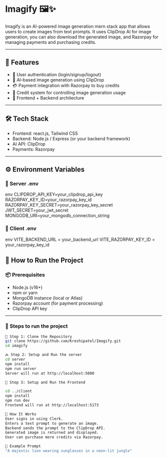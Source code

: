 # Imagify 🖼✨

Imagify is an AI-powered image generation mern stack app that allows users to create images from text prompts. It uses ClipDrop AI for image generation, you can also download the generated image, and Razorpay for managing payments and purchasing credits.

---

## 🌟 Features

- 🔐 User authentication (login/signup/logout)
- 🎨 AI-based image generation using ClipDrop
- 💳 Payment integration with Razorpay to buy credits
- 💼 Credit system for controlling image generation usage
- 🔧 Frontend + Backend architecture

---

## 🛠 Tech Stack

- Frontend: react.js, Tailwind CSS
- Backend: Node.js / Express (or your backend framework)
- AI API: ClipDrop
- Payments: Razorpay

---

## ⚙ Environment Variables

### 🔑 Server .env

env
CLIPDROP_API_KEY=your_clipdrop_api_key
RAZORPAY_KEY_ID=your_razorpay_key_id
RAZORPAY_KEY_SECRET=your_razorpay_key_secret
JWT_SECRET=your_jwt_secret
MONGODB_URI=your_mongodb_connection_string

### 🔑 Client .env

env
VITE_BACKEND_URL = your_backend_url
VITE_RAZORPAY_KEY_ID = your_razorpay_key_id


## 🚀 How to Run the Project

### 📦 Prerequisites

- Node.js (v16+)
- npm or yarn
- MongoDB instance (local or Atlas)
- Razorpay account (for payment processing)
- ClipDrop API key

---

### 🔧 Steps to run the project

```bash
🔧 Step 1: Clone the Repository
git clone https://github.com/Kreshipatel/Imagify.git
cd imagify

🔙 Step 2: Setup and Run the server
cd server
npm install
npm run server
Server will run at http://localhost:5000

🎨 Step 3: Setup and Run the Frontend

cd ../client
npm install
npm run dev
Frontend will run at http://localhost:5173

💬 How It Works
User signs in using Clerk.
Enters a text prompt to generate an image.
Backend sends the prompt to the ClipDrop API.
Generated image is returned and displayed.
User can purchase more credits via Razorpay.

📸 Example Prompt
"A majestic lion wearing sunglasses in a neon-lit jungle"
